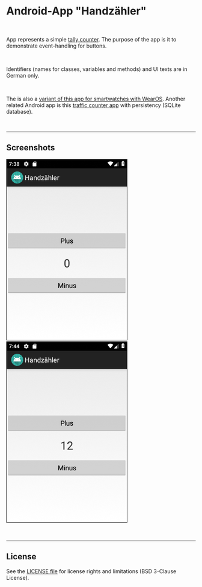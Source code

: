 # Android-App "Handzähler" #

<br>

App represents a simple [tally counter](https://en.wikipedia.org/wiki/Tally_counter).
The purpose of the app is it to demonstrate event-handling for buttons.

<br>

Identifiers (names for classes, variables and methods) and UI texts are in German only.

<br>

The is also a [variant of this app for smartwatches with WearOS](https://github.com/MDecker-MobileComputing/HandzaehlerFuerWearOS).
Another related Android app is this [traffic counter app](https://github.com/MDecker-MobileComputing/Android_Verkehrszaehler) with persistency (SQLite database).

<br>

----

## Screenshots ##


![Screenshot 1](screenshot_1.png)  ![Screenshot 2](screenshot_2.png)


<br>

----

## License ##



See the [LICENSE file](LICENSE.md) for license rights and limitations (BSD 3-Clause License).

